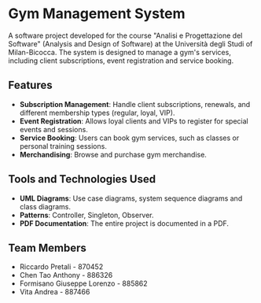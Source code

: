 # Gym Management System

A software project developed for the course "Analisi e Progettazione del Software" (Analysis and Design of Software) at the Università degli Studi of Milan-Bicocca. The system is designed to manage a gym's services, including client subscriptions, event registration and service booking.

## Features
- **Subscription Management**: Handle client subscriptions, renewals, and different membership types (regular, loyal, VIP).
- **Event Registration**: Allows loyal clients and VIPs to register for special events and sessions.
- **Service Booking**: Users can book gym services, such as classes or personal training sessions.
- **Merchandising**: Browse and purchase gym merchandise.

## Tools and Technologies Used
- **UML Diagrams**: Use case diagrams, system sequence diagrams and class diagrams.
- **Patterns**: Controller, Singleton, Observer.
- **PDF Documentation**: The entire project is documented in a PDF.

## Team Members
- Riccardo Pretali - 870452
- Chen Tao Anthony - 886326
- Formisano Giuseppe Lorenzo - 885862
- Vita Andrea - 887466

